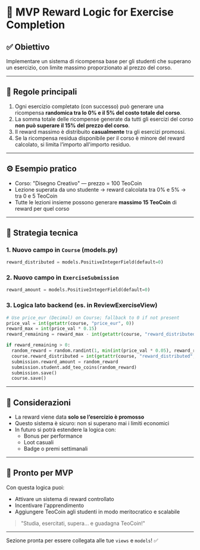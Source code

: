 # 🎁 MVP Reward Logic for Exercise Completion

## ✅ Obiettivo

Implementare un sistema di ricompensa base per gli studenti che superano un esercizio, con limite massimo proporzionato al prezzo del corso.

---

## 🎯 Regole principali

1. Ogni esercizio completato (con successo) può generare una ricompensa **randomica tra lo 0% e il 5% del costo totale del corso**.
2. La somma totale delle ricompense generate da tutti gli esercizi del corso **non può superare il 15% del prezzo del corso**.
3. Il reward massimo è distribuito **casualmente** tra gli esercizi promossi.
4. Se la ricompensa residua disponibile per il corso è minore del reward calcolato, si limita l’importo all'importo residuo.

---

## ⚙️ Esempio pratico

- Corso: "Disegno Creativo" — prezzo = 100 TeoCoin
- Lezione superata da uno studente → reward calcolata tra 0% e 5% → tra 0 e 5 TeoCoin
- Tutte le lezioni insieme possono generare **massimo 15 TeoCoin** di reward per quel corso

---

## 🧠 Strategia tecnica

### 1. Nuovo campo in `Course` (models.py)
```python
reward_distributed = models.PositiveIntegerField(default=0)
```

### 2. Nuovo campo in `ExerciseSubmission`
```python
reward_amount = models.PositiveIntegerField(default=0)
```

### 3. Logica lato backend (es. in ReviewExerciseView)
```python
# Use price_eur (Decimal) on Course; fallback to 0 if not present
price_val = int(getattr(course, "price_eur", 0))
reward_max = int(price_val * 0.15)
reward_remaining = reward_max - int(getattr(course, "reward_distributed", 0))

if reward_remaining > 0:
  random_reward = random.randint(1, min(int(price_val * 0.05), reward_remaining))
  course.reward_distributed = int(getattr(course, "reward_distributed", 0)) + random_reward
  submission.reward_amount = random_reward
  submission.student.add_teo_coins(random_reward)
  submission.save()
  course.save()
```

---

## 📌 Considerazioni

- La reward viene data **solo se l’esercizio è promosso**
- Questo sistema è sicuro: non si superano mai i limiti economici
- In futuro si potrà estendere la logica con:
  - Bonus per performance
  - Loot casuali
  - Badge o premi settimanali

---

## 🚀 Pronto per MVP

Con questa logica puoi:
- Attivare un sistema di reward controllato
- Incentivare l'apprendimento
- Aggiungere TeoCoin agli studenti in modo meritocratico e scalabile

> "Studia, esercitati, supera... e guadagna TeoCoin!"

---

Sezione pronta per essere collegata alle tue `views` e `models`! ✅

